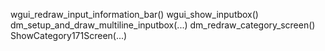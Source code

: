 wgui_redraw_input_information_bar()
wgui_show_inputbox()
dm_setup_and_draw_multiline_inputbox(...)
dm_redraw_category_screen()
ShowCategory171Screen(...)
